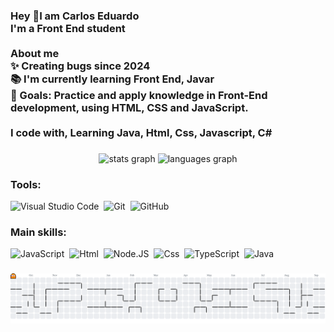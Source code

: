 <h3 align="left">Hey 👋I am Carlos Eduardo<br>I'm a Front End student<br><br>About me<br>✨ Creating bugs since 2024<br>📚 I'm currently learning Front End, Javar<br>🎯 Goals: Practice and apply knowledge in Front-End development, using HTML, CSS and JavaScript.<br><br>I code with, Learning Java, Html, Css, Javascript, C#</h3>

###

<div align="center">
  <img src="https://github-readme-stats.vercel.app/api?username=Carloscb124&hide_title=false&hide_rank=false&show_icons=true&include_all_commits=true&count_private=true&disable_animations=false&theme=dracula&locale=en&hide_border=false" height="150" alt="stats graph"  />
  <img src="https://github-readme-stats.vercel.app/api/top-langs?username=Carloscb124&locale=en&hide_title=false&layout=compact&card_width=320&langs_count=4&theme=dracula&hide_border=false" height="148" alt="languages graph"  />
</div>

###
### Tools:
![Visual Studio Code](https://img.shields.io/badge/-Visual%20Studio%20Code-0D1117?style=for-the-badge&logo=visual-studio-code&logoColor=007ACC&labelColor=0D1117)&nbsp;
![Git](https://img.shields.io/badge/-Git-0D1117?style=for-the-badge&logo=git&labelColor=0D1117)&nbsp; 
![GitHub](https://img.shields.io/badge/-GitHub-0D1117?style=for-the-badge&logo=github&labelColor=0D1117)&nbsp;

### Main skills:
![JavaScript](https://img.shields.io/badge/-JavaScript-0D1117?style=for-the-badge&logo=javascript&labelColor=0D1117&textColor=0D1117)&nbsp;
![Html](https://img.shields.io/badge/-html-0D1117?style=for-the-badge&logo=HTML&labelColor=0D1117)&nbsp;
![Node.JS](https://img.shields.io/badge/-Node.JS-0D1117?style=for-the-badge&logo=node.js&labelColor=0D1117&textColor=0D1117)&nbsp;
![Css](https://img.shields.io/badge/Css-0D1117?style=for-the-badge&logo=CSS&labelColor=0D1117&textColor=0D1117)&nbsp;
![TypeScript](https://img.shields.io/badge/-TypeScript-0D1117?style=for-the-badge&logo=typescript&labelColor=0D1117&textColor=0D1117)&nbsp;
![Java](https://img.shields.io/badge/-Java-0D1117?style=for-the-badge&logo=Java&labelColor=0D1117&textColor=0D1117)&nbsp;

###

<picture>
  <source media="(prefers-color-scheme: dark)" srcset="https://raw.githubusercontent.com/Carloscb124/Carloscb124/output/pacman-contribution-graph-dark.svg">
  <source media="(prefers-color-scheme: light)" srcset="https://raw.githubusercontent.com/Carloscb124/Carloscb124/output/pacman-contribution-graph.svg">
  <img alt="pacman contribution graph" src="https://raw.githubusercontent.com/Carloscb124/Carloscb124/output/pacman-contribution-graph.svg">
</picture>

###

</div>

###
